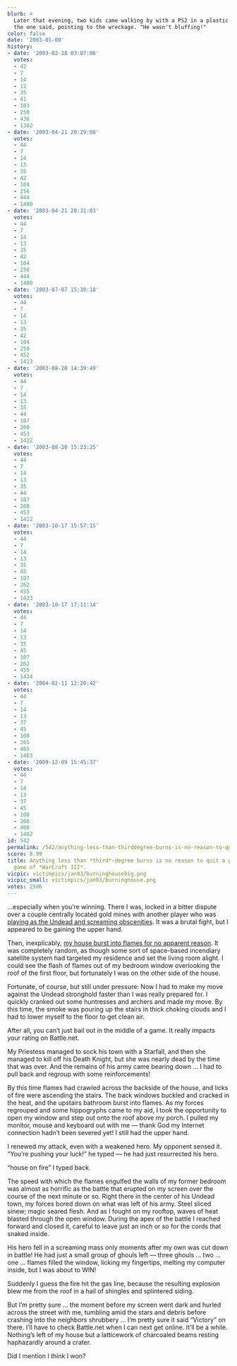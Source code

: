 ```yaml
---
blurb: >
  Later that evening, two kids came walking by with a PS2 in a plastic bag. "See?"
  the one said, pointing to the wreckage. "He wasn't bluffing!"
color: false
date: '2003-01-09'
history:
- date: '2003-02-28 03:07:06'
  votes:
  - 42
  - 7
  - 14
  - 12
  - 35
  - 41
  - 103
  - 250
  - 436
  - 1382
- date: '2003-04-21 20:29:08'
  votes:
  - 44
  - 7
  - 14
  - 13
  - 35
  - 42
  - 104
  - 256
  - 444
  - 1400
- date: '2003-04-21 20:31:03'
  votes:
  - 44
  - 7
  - 14
  - 13
  - 35
  - 42
  - 104
  - 256
  - 444
  - 1400
- date: '2003-07-07 15:30:18'
  votes:
  - 44
  - 7
  - 14
  - 13
  - 35
  - 42
  - 104
  - 259
  - 452
  - 1413
- date: '2003-08-20 14:39:49'
  votes:
  - 44
  - 7
  - 14
  - 13
  - 35
  - 44
  - 107
  - 260
  - 453
  - 1422
- date: '2003-08-20 15:23:25'
  votes:
  - 44
  - 7
  - 14
  - 13
  - 35
  - 44
  - 107
  - 260
  - 453
  - 1422
- date: '2003-10-17 15:57:15'
  votes:
  - 44
  - 7
  - 14
  - 13
  - 35
  - 45
  - 107
  - 262
  - 455
  - 1433
- date: '2003-10-17 17:11:14'
  votes:
  - 44
  - 7
  - 14
  - 13
  - 35
  - 45
  - 107
  - 262
  - 455
  - 1434
- date: '2004-02-11 12:20:42'
  votes:
  - 44
  - 7
  - 14
  - 13
  - 37
  - 45
  - 108
  - 265
  - 465
  - 1463
- date: '2009-12-09 15:45:37'
  votes:
  - 44
  - 7
  - 14
  - 13
  - 37
  - 45
  - 108
  - 266
  - 468
  - 1482
id: 542
permalink: /542/anything-less-than-thirddegree-burns-is-no-reason-to-quit-a-perfectly-good-game-of-warcraft-iii/
score: 8.99
title: Anything less than *third*-degree burns is no reason to quit a perfectly good
  game of *WarCraft III*.
vicpic: victimpics/jan03/burninghousebig.png
vicpic_small: victimpics/jan03/burninghouse.png
votes: 2506
---
```


...especially when you’re winning. There I was, locked in a bitter
dispute over a couple centrally located gold mines with another player
who was [playing as the Undead and screaming
obscenities](@/victim/536.md). It was a brutal fight, but I appeared
to be gaining the upper hand.

Then, inexplicably, [my house burst into flames for no apparent
reason](@/victim/541.md). It was completely random, as though some
sort of space-based incendiary satellite system had targeted my
residence and set the living room alight. I could see the flash of
flames out of my bedroom window overlooking the roof of the first floor,
but fortunately I was on the other side of the house.

Fortunate, of course, but still under pressure: Now I had to make my
move against the Undead stronghold faster than I was really prepared
for. I quickly cranked out some huntresses and archers and made my move.
By this time, the smoke was pouring up the stairs in thick choking
clouds and I had to lower myself to the floor to get clean air.

After all, you can’t just bail out in the middle of a game. It really
impacts your rating on Battle.net.

My Priestess managed to sock his town with a Starfall, and then she
managed to kill off his Death Knight, but she was nearly dead by the
time that was over. And the remains of his army came bearing down ... I
had to pull back and regroup with some reinforcements!

By this time flames had crawled across the backside of the house, and
licks of fire were ascending the stairs. The back windows buckled and
cracked in the heat, and the upstairs bathroom burst into flames. As my
forces regrouped and some hippogryphs came to my aid, I took the
opportunity to open my window and step out onto the roof above my porch.
I pulled my monitor, mouse and keyboard out with me — thank God my
Internet connection hadn’t been severed yet! I still had the upper hand.

I renewed my attack, even with a weakened hero. My opponent sensed it.
“You’re pushing your luck!” he typed — he had just resurrected his
hero.

“house on fire” I typed back.

The speed with which the flames engulfed the walls of my former bedroom
was almost as horrific as the battle that erupted on my screen over the
course of the next minute or so. Right there in the center of his Undead
town, my forces bored down on what was left of his army. Steel sliced
sinew; magic seared flesh. And as I fought on my rooftop, waves of heat
blasted through the open window. During the apex of the battle I reached
forward and closed it, careful to leave just an inch or so for the cords
that snaked inside.

His hero fell in a screaming mass only moments after my own was cut down
in battle! He had just a small group of ghouls left — three ghouls ...
two ... one ... flames filled the window, licking my fingertips, melting
my computer inside, but I was about to WIN!

Suddenly I guess the fire hit the gas line, because the resulting
explosion blew me from the roof in a hail of shingles and splintered
siding.

But I’m pretty sure ... the moment before my screen went dark and hurled
across the street with me, tumbling amid the stars and debris before
crashing into the neighbors shrubbery ... I’m pretty sure it said
“Victory” on there. I’ll have to check Battle.net when I can next get
online. It’ll be a while. Nothing’s left of my house but a latticework
of charcoaled beams resting haphazardly around a crater.

Did I mention I think I won?